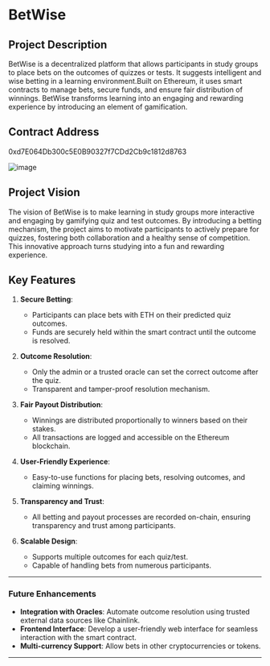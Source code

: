 # BetWise
## Project Description
BetWise is a decentralized platform that allows participants in study groups to place bets on the outcomes of quizzes or tests. It suggests intelligent and wise betting in a learning environment.Built on Ethereum, it uses smart contracts to manage bets, secure funds, and ensure fair distribution of winnings. BetWise transforms learning into an engaging and rewarding experience by introducing an element of gamification.

## Contract Address
0xd7E064Db300c5E0B90327f7CDd2Cb9c1812d8763

![image](https://github.com/user-attachments/assets/6dac4284-8fa1-4c8f-8f1b-b1e99e648eb5)


## Project Vision
The vision of BetWise is to make learning in study groups more interactive and engaging by gamifying quiz and test outcomes. By introducing a betting mechanism, the project aims to motivate participants to actively prepare for quizzes, fostering both collaboration and a healthy sense of competition. This innovative approach turns studying into a fun and rewarding experience.

## Key Features

1. **Secure Betting**:
   - Participants can place bets with ETH on their predicted quiz outcomes.
   - Funds are securely held within the smart contract until the outcome is resolved.

2. **Outcome Resolution**:
   - Only the admin or a trusted oracle can set the correct outcome after the quiz.
   - Transparent and tamper-proof resolution mechanism.

3. **Fair Payout Distribution**:
   - Winnings are distributed proportionally to winners based on their stakes.
   - All transactions are logged and accessible on the Ethereum blockchain.

4. **User-Friendly Experience**:
   - Easy-to-use functions for placing bets, resolving outcomes, and claiming winnings.

5. **Transparency and Trust**:
   - All betting and payout processes are recorded on-chain, ensuring transparency and trust among participants.

6. **Scalable Design**:
   - Supports multiple outcomes for each quiz/test.
   - Capable of handling bets from numerous participants.

---

### Future Enhancements
- **Integration with Oracles**: Automate outcome resolution using trusted external data sources like Chainlink.
- **Frontend Interface**: Develop a user-friendly web interface for seamless interaction with the smart contract.
- **Multi-currency Support**: Allow bets in other cryptocurrencies or tokens.

---

